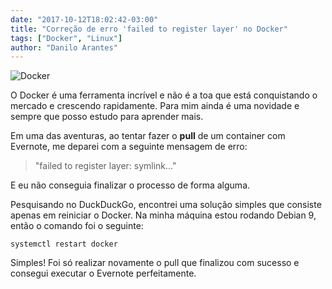 ```yaml
---
date: "2017-10-12T18:02:42-03:00"
title: "Correção de erro 'failed to register layer' no Docker"
tags: ["Docker", "Linux"]
author: "Danilo Arantes"
---
```


![Docker](../../imagens/docker.png)

O Docker é uma ferramenta incrível e não é a toa que está conquistando o mercado e crescendo rapidamente. Para mim ainda é uma novidade e sempre que posso estudo para aprender mais.

Em uma das aventuras, ao tentar fazer o **pull** de um container com Evernote, me deparei com a seguinte mensagem de erro:

>"failed to register layer: symlink..."

E eu não conseguia finalizar o processo de forma alguma.

Pesquisando no DuckDuckGo, encontrei uma solução simples que consiste apenas em reiniciar o Docker. Na minha máquina estou rodando Debian 9, então o comando foi o seguinte:

```
systemctl restart docker
```
Simples!
Foi só realizar novamente o pull que finalizou com sucesso e consegui executar o Evernote perfeitamente.
